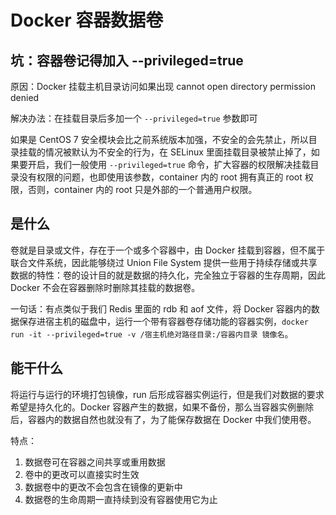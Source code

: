 # Docker 容器数据卷

## 坑：容器卷记得加入 --privileged=true

原因：Docker 挂载主机目录访问如果出现 cannot open directory permission denied

解决办法：在挂载目录后多加一个 `--privileged=true` 参数即可

如果是 CentOS 7 安全模块会比之前系统版本加强，不安全的会先禁止，所以目录挂载的情况被默认为不安全的行为，在 SELinux 里面挂载目录被禁止掉了，如果要开启，我们一般使用 `--privileged=true` 命令，扩大容器的权限解决挂载目录没有权限的问题，也即使用该参数，container 内的 root 拥有真正的 root 权限，否则，container 内的 root 只是外部的一个普通用户权限。

## 是什么

卷就是目录或文件，存在于一个或多个容器中，由 Docker 挂载到容器，但不属于联合文件系统，因此能够绕过 Union File System 提供一些用于持续存储或共享数据的特性：卷的设计目的就是数据的持久化，完全独立于容器的生存周期，因此 Docker 不会在容器删除时删除其挂载的数据卷。

一句话：有点类似于我们 Redis 里面的 rdb 和 aof 文件，将 Docker 容器内的数据保存进宿主机的磁盘中，运行一个带有容器卷存储功能的容器实例，`docker run -it --privileged=true -v /宿主机绝对路径目录:/容器内目录 镜像名`。

## 能干什么

将运行与运行的环境打包镜像，run 后形成容器实例运行，但是我们对数据的要求希望是持久化的。Docker 容器产生的数据，如果不备份，那么当容器实例删除后，容器内的数据自然也就没有了，为了能保存数据在 Docker 中我们使用卷。

特点：

1. 数据卷可在容器之间共享或重用数据
2. 卷中的更改可以直接实时生效
3. 数据卷中的更改不会包含在镜像的更新中
4. 数据卷的生命周期一直持续到没有容器使用它为止